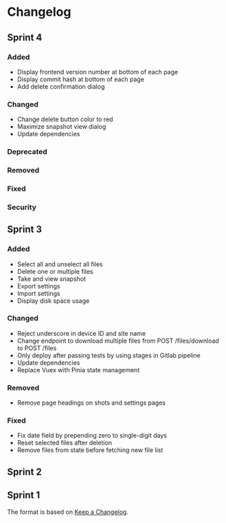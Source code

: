 # Changelog

## Sprint 4

### Added

- Display frontend version number at bottom of each page
- Display commit hash at bottom of each page
- Add delete confirmation dialog

### Changed

- Change delete button color to red
- Maximize snapshot view dialog
- Update dependencies

### Deprecated

### Removed

### Fixed

### Security

## Sprint 3

### Added

- Select all and unselect all files
- Delete one or multiple files
- Take and view snapshot
- Export settings
- Import settings
- Display disk space usage

### Changed

- Reject underscore in device ID and site name
- Change endpoint to download multiple files from POST /files/download to POST /files
- Only deploy after passing tests by using stages in Gitlab pipeline
- Update dependencies
- Replace Vuex with Pinia state management

### Removed

- Remove page headings on shots and settings pages

### Fixed

- Fix date field by prepending zero to single-digit days
- Reset selected files after deletion
- Remove files from state before fetching new file list

## Sprint 2

## Sprint 1

The format is based on [Keep a Changelog](https://keepachangelog.com/).
